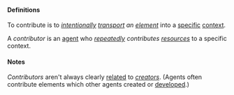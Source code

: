 #### Definitions

To contribute is to *[intentionally](https://github.com/gcassel/Modular-Organization-Terminology/blob/master/terms/intend.md) [transport](https://github.com/gcassel/Modular-Organization-Terminology/blob/master/terms/transport.md) an [element](https://github.com/gcassel/Modular-Organization-Terminology/blob/master/terms/element.md)* into a [specific](https://github.com/gcassel/Modular-Organization-Terminology/blob/master/terms/specific.md) [context](https://github.com/gcassel/Modular-Organization-Terminology/blob/master/terms/context.md).

A *contributor* is an [agent](https://github.com/gcassel/Modular-Organizing-Terminology/blob/master/terms/agent.md) who *[repeatedly](https://github.com/gcassel/Modular-Organizing-Terminology/blob/master/terms/repeat.md) contributes [resources](https://github.com/gcassel/Modular-Organizing-Terminology/blob/master/terms/resource.md)* to a specific context.

#### Notes

*Contributors* aren't always clearly [related](https://github.com/gcassel/Modular-Organization-Terminology/blob/master/terms/relate.md) to *[creators](https://github.com/gcassel/Modular-Organization-Terminology/blob/master/terms/create.md)*.  (Agents often contribute elements which other agents created or [developed](https://github.com/gcassel/Modular-Organizing-Terminology/blob/master/terms/develop.md).)
